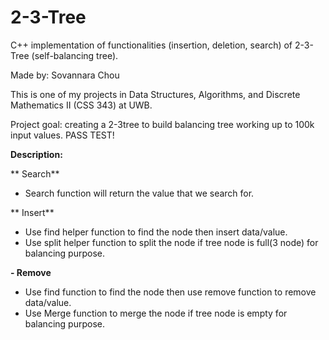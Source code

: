 # 2-3-Tree

C++ implementation of functionalities (insertion, deletion, search) of 2-3-Tree (self-balancing tree). 

Made by: Sovannara Chou

This is one of my projects in Data Structures, Algorithms, and Discrete Mathematics II (CSS 343) at UWB. 

Project goal: creating a 2-3tree to build balancing tree working up to 100k input values. PASS TEST!

**Description:**

** Search**
  - Search function will return the value that we search for.
  
** Insert**
  - Use find helper function to find the node then insert data/value.
  - Use split helper function to split the node if tree node is full(3 node) for balancing purpose. 


**- Remove** 
  - Use find function to find the node then use remove function to remove data/value.
  - Use Merge function to merge the node if tree node is empty for balancing purpose.
